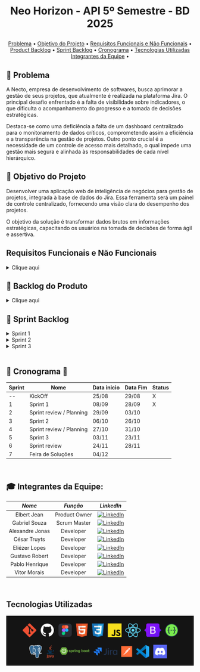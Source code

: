 # <p align = "center"> Neo Horizon - API 5º Semestre - BD 2025
<!-- <img scr="./" alt="Logotipo da equipe" width="40%"> -->

<p align="center">
  <a href="#anger-problema">Problema</a> •
  <a href="#dart-objetivo-do-projeto">Objetivo do Projeto</a> •
  <a href="#requisitos-funcionais-e-nao-funcionais">Requisitos Funcionais e Não Funcionais</a> •
  <a href="#date-backlog-do-produto">Product Backlog</a> •
  <a href="#date-sprint-backlog">Sprint Backlog</a> •
  <a href="#cronograma">Cronograma</a> •
  <a href="#tecnologias-utilizadas">Tecnologias Utilizadas</a>
  <a href="#mortar_board-integrantes-da-equipe">Integrantes da Equipe</a> •
</p>

## :anger: Problema <a id="problema"></a>

A Necto, empresa de desenvolvimento de softwares, busca aprimorar a gestão de seus projetos, que atualmente é realizada na plataforma Jira. O principal desafio enfrentado é a falta de visibilidade sobre indicadores, o que dificulta o acompanhamento do progresso e a tomada de decisões estratégicas.

Destaca-se como uma deficiência a falta de um dashboard centralizado para o monitoramento de dados críticos, comprometendo assim a eficiência e a transparência na gestão de projetos. Outro ponto crucial é a necessidade de um controle de acesso mais detalhado, o qual impede uma gestão mais segura e alinhada às responsabilidades de cada nível hierárquico.

## :dart: Objetivo do Projeto

Desenvolver uma aplicação web de inteligência de negócios para gestão de projetos, integrada à base de dados do Jira. Essa ferramenta será um painel de controle centralizado, fornecendo uma visão clara do desempenho dos projetos.

O objetivo da solução é transformar dados brutos em informações estratégicas, capacitando os usuários na tomada de decisões de forma ágil e assertiva.


## Requisitos Funcionais e Não Funcionais
<details>

<summary>Clique aqui</summary>

### Requisitos Funcionais

| ID | Requisito | Descrição |
|:---|:---|:---|
| RF01 | *Painel de Carga de Trabalho Individual* | O sistema deve exibir para o usuário logado uma visão de todos os cards atribuídos a ele, agrupados por projeto. O usuário deve ser capaz de ver a quantidade de cards em cada status, facilitando o acompanhamento do seu progresso pessoal em cada projeto. |
| RF02 | *Relatório de Desempenho do Time* | O sistema deverá permitir que um Líder de Equipe visualize a carga de trabalho de seu time. O relatório deverá exibir o número de cards atribuídos a cada membro e a quantidade de horas utilizadas por eles, com a possibilidade de filtrar por projeto. |
| RF03 | *Painel de Visão Geral do Projeto e Custos* | O sistema deverá exibir para usuários com nível de acesso de "Gerente de Projeto" um painel com a quantidade total de cards por status para um projeto selecionado. O sistema também deverá exibir o tempo médio de ciclo (tempo entre criação e finalização) para as tarefas do projeto, além dos custos do projeto. |
| RF04 | *Relatório de Atividades por Período* | O sistema deverá apresentar um relatório consolidado que exibe a quantidade de cards criados, movidos ou concluídos em períodos pré-definidos (dia, semana, mês ou ano). A visualização deverá permitir a quebra das atividades por desenvolvedor e por projeto. |
| RF05 | *Identificação de Bugs e Retrabalhos* | O sistema deverá identificar e contabilizar a quantidade de cards do tipo "bug". Um relatório com o total de bugs por projeto e por desenvolvedor deverá ser visível para gestores. |
| RF06 | *Sistema de Controle de Acesso* | O sistema deverá implementar três níveis de permissão (Membro de Equipe, Líder de Equipe e Gerente de Projeto) que limitam a visualização dos dados. As permissões deverão ser aplicadas em todos os painéis e relatórios, garantindo que cada usuário visualize apenas as informações pertinentes às suas responsabilidades e aos projetos que ele gerencia. |
| RF07 | Relatório de Horas por Módulo | O sistema deverá disponibilizar um relatório que apresente a quantidade de horas registradas nos módulos Épico, Produto e Entregável. O objetivo é permitir que o usuário tenha acesso a essas informações de forma clara e organizada, apoiando a análise de esforço e acompanhamento do progresso dos projetos. |

### Requisitos Não Funcionais

| ID | Requisito | Descrição |
|:---|:---|:---|
| RNF01 | *Documentação Técnica* | A API desenvolvida para se conectar com o Jira deverá ser documentada de forma clara, utilizando ferramentas padrão da indústria, como o Swagger. A documentação deve incluir os endpoints, métodos, parâmetros e exemplos de requisições. |
| RNF02 | *Usabilidade* | A interface do usuário deve ser intuitiva e limpa, garantindo uma boa experiência de uso para todos os perfis (Membro de Equipe, Líder e Gerente). |
| RNF03 | *Modelagem do Banco de Dados* | O sistema deverá contar com uma modelagem de banco de dados relacional otimizada, garantindo integridade referencial, desempenho nas consultas e escalabilidade. A modelagem deverá considerar normalização, chaves estrangeiras, índices e histórico de movimentações dos cards para o cálculo de indicadores como tempo de execução e retrabalho. |

</details>


## :date: Backlog do Produto
<details>

<summary>Clique aqui</summary>

| ID | Rank | Prioridade | User Story | Sprint | Requisitos Relacionados |
|:---|:---|:---|:---|:---|:---|
| US01 | 1 | Alta | Como Gerente de Projeto, desejo visualizar todas as métricas disponibilizadas em cards, para acompanhar de forma prática os dados e indicadores de desempenho do projeto. | 1 | RF04 |
| US02 | 2 | Alta | Como Gerente de Projeto, desejo visualizar a quantidade de cards para que eu tenha uma visão estratégica do projeto. | 1 | RF03 |
| US03 | 3 | Alta | Como Gerente de Projeto, desejo analisar os custos consolidados dos projetos, para controlar melhor os recursos e alinhar os investimentos com os objetivos estratégicos da empresa. | 1 | RF03 |
| US04 | 4 | Alta | Como Gerente de Projeto, preciso ter visibilidade sobre o tempo gasto de ciclo das tarefas, para avaliar a eficiência das entregas e apoiar a tomada de decisões de melhoria no processo. | 1 | RF03 |
| US05 | 5 | Média |Como Gerente de Projeto, desejo visualizar a quantidade de horas utilizadas por cada desenvolvedor, detalhadas por atividade e por dia, para acompanhar a distribuição do esforço da equipe e identificar oportunidades de otimização na alocação de recursos. | 2 | RF02 |
| US06 | 6 | Média | Como Gerente de Projeto, desejo filtrar os dados exibidos por projeto. | 2 | RF01 |
| US07 | 7 | Média | Como Líder de Equipe, desejo visualizar a carga de trabalho do meu time (número de cards e horas por membro), para que eu possa acompanhar o desempenho da equipe. | 2 | RF02 |
| US08 | 8 | Baixa | Como usuário, desejo realizar autenticação com meu usuário e senha, para garantir segurança aos dados sensíveis. | 3 | RF06 |
| US09 | 9 | Baixa | Como usuário, quero acessar um relatório com as métricas dos cards do tipo bug, permitindo identificar e acompanhar os retrabalhos nos projetos. | 3 | RF05, RF07 |
| US10 | 10 | Baixa | Como Gerente de Projeto, quero acompanhar a distribuição dos cards por status (em andamento, concluídos, pendentes etc.), a fim de monitorar o progresso e identificar possíveis gargalos no fluxo de trabalho. | 3 | RF06 |

</details>

## :date: Sprint Backlog

<details>
<summary>Sprint 1</summary>

Proposta de entrega:
Tela inicial (sem validação de acesso do usuário), contendo os seguintes gráficos consumindo dados do cliente:
- Total de Issues
- Análise de custo (geral e por projeto)
- Quantidade de atividades realizadas dentro do período (dia, mês, ano)
- Quantidade de horas utilizadas por desenvolvedor, detalhadas por atividade e por dias

| ID | Rank | Prioridade na Sprint | User Story | Requisitos Relacionados |
|:---|:---|:---|:---|:---|
| US01 | 1 | Alta | Como Gerente de Projeto, desejo visualizar todas as métricas disponibilizadas em cards, para acompanhar de forma prática os dados e indicadores de desempenho do projeto. | RF04 |
| US02 | 2 | Média | Como Gerente de Projeto, desejo visualizar a quantidade de cards para que eu tenha uma visão estratégica do projeto. | RF03 |
| US03 | 3 | Média | Como Gerente de Projeto, desejo analisar os custos consolidados dos projetos, para controlar melhor os recursos e alinhar os investimentos com os objetivos estratégicos da empresa. | RF03 |
| US04 | 4 | Média | Como Gerente de Projeto, preciso ter visibilidade sobre o tempo gasto de ciclo das tarefas, para avaliar a eficiência das entregas e apoiar a tomada de decisões de melhoria no processo. | RF03 |

</details>

<details>
<summary>Sprint 2</summary>

<!-- | ID | Rank | Prioridade na Sprint | User Story | Requisitos Relacionados |
|:---|:---|:---|:---|:---|
| US05 | 5 | Alta |Como Gerente de Projeto, desejo visualizar a quantidade de horas utilizadas por cada desenvolvedor, detalhadas por atividade e por dia, para acompanhar a distribuição do esforço da equipe e identificar oportunidades de otimização na alocação de recursos. | RF02 |
| US06 | 6 | Alta | Como Gerente de Projeto, desejo filtrar os dados exibidos por projeto. | RF01 |
| US07 | 7 | Alta | Como Líder de Equipe, desejo visualizar a carga de trabalho do meu time (número de cards e horas por membro), para que eu possa acompanhar o desempenho da equipe. | RF02 | -->
</details>

<details>
<summary>Sprint 3</summary>

<!-- | ID | Rank | Prioridade na Sprint | User Story | Requisitos Relacionados |
|:---|:---|:---|:---|:---|
| US08 | 8 | Alta | Como usuário, desejo realizar autenticação com meu usuário e senha, para garantir segurança aos dados sensíveis. | RF06 |
| US09 | 9 | Alta | Como usuário, quero acessar um relatório com as métricas dos cards do tipo bug, permitindo identificar e acompanhar os retrabalhos nos projetos. | RF05 |
| US10 | 10 | Alta | Como Gerente de Projeto, quero acompanhar a distribuição dos cards por status (em andamento, concluídos, pendentes etc.), a fim de monitorar o progresso e identificar possíveis gargalos no fluxo de trabalho. | RF06 | -->
</details>

<br>

## :calendar: <a id="cronograma"> Cronograma 📅 </a>

| Sprint  | Nome | Data inicio  | Data Fim | Status |
| --- | -------------------------- | --------| ----- | --- |
| --  | KickOff                    | 25/08   | 29/08 |  X  |
|  1  | Sprint 1                   | 08/09   | 28/09 |  X  |
|  2  | Sprint review / Planning   | 29/09   | 03/10 |     |
|  3  | Sprint 2                   | 06/10   | 26/10 |     |
|  4  | Sprint review / Planning   | 27/10   | 31/10 |     |
|  5  | Sprint 3                   | 03/11   | 23/11 |     |
|  6  | Sprint review              | 24/11   | 28/11 |     |
|  7  | Feira de Soluções          | 04/12   |       |     |

<br>

## :mortar_board: Integrantes da Equipe:

| *Nome*                   | *Função*            | *LinkedIn*                                                  |
|:------------------:|:-----------------:|:----------------------------------------------------------:|
| Elbert Jean        | Product Owner     | [![LinkedIn](https://img.shields.io/badge/LinkedIn-Profile-blue?style=flat-square&logo=linkedin&labelColor=blue)](http://www.linkedin.com/in/elbertjean/) |
| Gabriel Souza      | Scrum Master  | [![LinkedIn](https://img.shields.io/badge/LinkedIn-Profile-blue?style=flat-square&logo=linkedin&labelColor=blue)](http://www.linkedin.com/in/gabriel-alves-de-souza-5b7747267/) |
| Alexandre Jonas | Developer     | [![LinkedIn](https://img.shields.io/badge/LinkedIn-Profile-blue?style=flat-square&logo=linkedin&labelColor=blue)](http://www.linkedin.com/in/alexandre-jonas-de-souza-fonseca-989920181/) |
| César Truyts       | Developer | [![LinkedIn](https://img.shields.io/badge/LinkedIn-Profile-blue?style=flat-square&logo=linkedin&labelColor=blue)](http://www.linkedin.com/in/cesar-augusto-anselmo-pelogia-truyts-94a08a268/) |
| Eliézer Lopes     | Developer     | [![LinkedIn](https://img.shields.io/badge/LinkedIn-Profile-blue?style=flat-square&logo=linkedin&labelColor=blue)](https://www.linkedin.com/in/eli%C3%A9zer-lopes/) |
| Gustavo Robert     | Developer     | [![LinkedIn](https://img.shields.io/badge/LinkedIn-Profile-blue?style=flat-square&logo=linkedin&labelColor=blue)](http://www.linkedin.com/in/gustavo-robert/) |
| Pablo Henrique     | Developer     | [![LinkedIn](https://img.shields.io/badge/LinkedIn-Profile-blue?style=flat-square&logo=linkedin&labelColor=blue)](http://www.linkedin.com/in/pablo-henrique05) |
| Vitor Morais       | Developer     | [![LinkedIn](https://img.shields.io/badge/LinkedIn-Profile-blue?style=flat-square&logo=linkedin&labelColor=blue)](http://www.linkedin.com/in/vitor-faria-morais-330b19204/) |

</br>

## Tecnologias Utilizadas

<img src="docs/images/ferramentas.png" alt="API 5 SEMESTRE">

